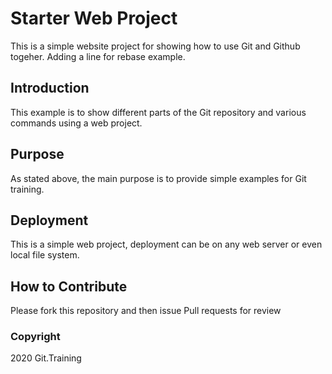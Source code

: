 # Starter Web Project

This is a simple website project for showing how to use Git and Github togeher. Adding a line for rebase example.

## Introduction

This example is to show different parts of the Git repository and various commands using a web project.

## Purpose

As stated above, the main purpose is to provide simple examples for Git training.

## Deployment

This is a simple web project, deployment can be on any web server or even local file system.

## How to Contribute

Please fork this repository and then issue Pull requests for review

### Copyright

2020 Git.Training